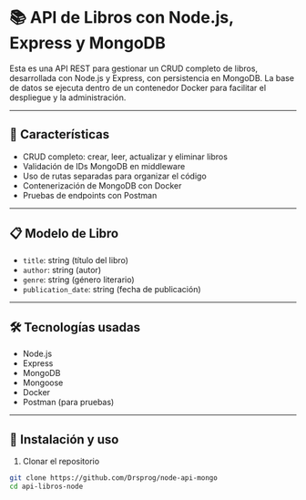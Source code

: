 # 📚 API de Libros con Node.js, Express y MongoDB

Esta es una API REST para gestionar un CRUD completo de libros, desarrollada con Node.js y Express, con persistencia en MongoDB. La base de datos se ejecuta dentro de un contenedor Docker para facilitar el despliegue y la administración.

---

## 🚀 Características

- CRUD completo: crear, leer, actualizar y eliminar libros
- Validación de IDs MongoDB en middleware
- Uso de rutas separadas para organizar el código
- Contenerización de MongoDB con Docker
- Pruebas de endpoints con Postman

---

## 📋 Modelo de Libro

- `title`: string (título del libro)
- `author`: string (autor)
- `genre`: string (género literario)
- `publication_date`: string (fecha de publicación)

---

## 🛠️ Tecnologías usadas

- Node.js
- Express
- MongoDB
- Mongoose
- Docker
- Postman (para pruebas)

---

## 🔧 Instalación y uso

1. Clonar el repositorio

```bash
git clone https://github.com/Drsprog/node-api-mongo
cd api-libros-node

